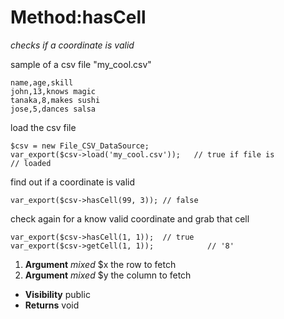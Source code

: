 # Method:hasCell #

_checks if a coordinate is valid_

sample of a csv file "my\_cool.csv"



```
name,age,skill
john,13,knows magic
tanaka,8,makes sushi
jose,5,dances salsa
```


load the csv file



```
$csv = new File_CSV_DataSource;
var_export($csv->load('my_cool.csv'));   // true if file is
// loaded
```


find out if a coordinate is valid



```
var_export($csv->hasCell(99, 3)); // false
```


check again for a know valid coordinate and grab that cell



```
var_export($csv->hasCell(1, 1));  // true
var_export($csv->getCell(1, 1));            // '8'
```


  1. **Argument** _mixed_  $x the row to fetch
  1. **Argument** _mixed_  $y the column to fetch

  * **Visibility**  public
  * **Returns** void
